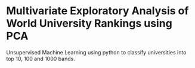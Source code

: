 # Multivariate Exploratory Analysis of World University Rankings using PCA
Unsupervised Machine Learning using python to classify universities into top 10, 100 and 1000 bands.
